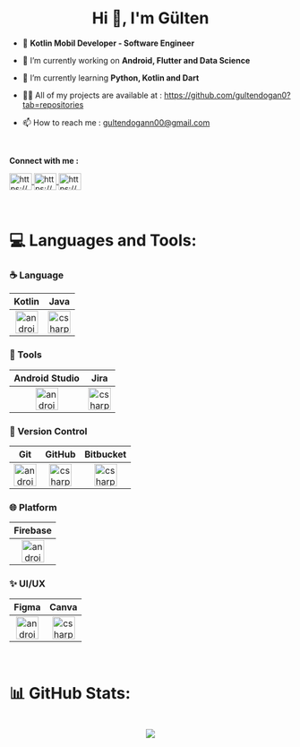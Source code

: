 <h1 align="center">Hi 👋, I'm Gülten</h1>

- :iphone: **Kotlin Mobil Developer - Software Engineer**

- 🔭 I’m currently working on **Android, Flutter and Data Science**

- 🌱 I’m currently learning **Python, Kotlin and Dart**
  
- 👨‍💻 All of my projects are available at : https://github.com/gultendogan0?tab=repositories

- 📫 How to reach me : gultendogann00@gmail.com


<br/>

**Connect with me :** 
<p align="left">
  <a href="https://www.linkedin.com/in/gülten-doğan-3a453721b/" target="blank">
    <img align="center" src="https://skillicons.dev/icons?i=linkedin" alt="https://www.linkedin.com/in/gülten-doğan-3a453721b" height="30" width="40" />
  </a>
  <a href="https://www.kaggle.com/gultendogan" target="blank">
    <img align="center" src="https://raw.githubusercontent.com/rahuldkjain/github-profile-readme-generator/master/src/images/icons/Social/kaggle.svg" alt="https://www.kaggle.com/gultendogan" height="30" width="40" />
  </a>
  <a href="https://medium.com/@gultendogann00" target="blank">
    <img align="center" src="https://raw.githubusercontent.com/rahuldkjain/github-profile-readme-generator/master/src/images/icons/Social/medium.svg" alt="https://medium.com/@gultendogann00" height="30" width="40" />
  </a>
</p>


<br/>

# 💻 Languages and Tools:

<h3 align="left">☕ Language</h3>

| Kotlin | Java | 
| :-: | :-: | 
|<img align="center" src="https://user-images.githubusercontent.com/25181517/185062810-7ee0c3d2-17f2-4a98-9d8a-a9576947692b.png" alt="android" width="40" height="40"/>|<img align="center" src="https://user-images.githubusercontent.com/25181517/117201156-9a724800-adec-11eb-9a9d-3cd0f67da4bc.png" alt="csharp" width="40" height="40"/>|


<h3 align="left">🔨 Tools</h3>

| Android Studio | Jira | 
| :-: | :-: | 
|<img align="center" src="https://user-images.githubusercontent.com/25181517/192108895-20dc3343-43e3-4a54-a90e-13a4abbc57b9.png" alt="android" width="40" height="40"/>|<img align="center" src="https://user-images.githubusercontent.com/25181517/183912952-83784e94-629d-4c34-a961-ae2ae795b662.png" alt="csharp" width="40" height="40"/>|



<h3 align="left">🧰 Version Control</h3>

| Git | GitHub | Bitbucket |
| :-: | :-: | :-: |
|<img align="center" src="https://user-images.githubusercontent.com/25181517/192108372-f71d70ac-7ae6-4c0d-8395-51d8870c2ef0.png" alt="android" width="40" height="40"/>|<img align="center" src="https://user-images.githubusercontent.com/25181517/192108374-8da61ba1-99ec-41d7-80b8-fb2f7c0a4948.png" alt="csharp" width="40" height="40"/>|<img align="center" src="https://user-images.githubusercontent.com/25181517/192108375-268c35e6-ab26-44b2-88bf-e3121a4e5083.png" alt="csharp" width="40" height="40"/>|
  

<h3 align="left">🌐 Platform</h3>

| Firebase | 
| :-: |  
|<img align="center" src="https://user-images.githubusercontent.com/25181517/189716855-2c69ca7a-5149-4647-936d-780610911353.png" alt="android" width="40" height="40"/>|


<h3 align="left">✨ UI/UX</h3>

| Figma | Canva | 
| :-: | :-: | 
|<img align="center" src="https://user-images.githubusercontent.com/25181517/189715289-df3ee512-6eca-463f-a0f4-c10d94a06b2f.png" alt="android" width="40" height="40"/>|<img align="center" src="https://github.com/marwin1991/profile-technology-icons/assets/136815194/02494c7c-de6a-43a6-9293-6369696842ed" alt="csharp" width="40" height="40"/>|


<br/>


# 📊 GitHub Stats:

<p align="center">
  <br/>
    <img src="https://github-readme-streak-stats.herokuapp.com/?user=gultendogan0&theme=radical&hide_border=false" />
  <br/>
</p>

<!-- Proudly created with GPRM ( https://gprm.itsvg.in ) -->



